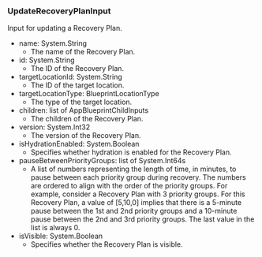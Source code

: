 ### UpdateRecoveryPlanInput
Input for updating a Recovery Plan.

- name: System.String
  - The name of the Recovery Plan.
- id: System.String
  - The ID of the Recovery Plan.
- targetLocationId: System.String
  - The ID of the target location.
- targetLocationType: BlueprintLocationType
  - The type of the target location.
- children: list of AppBlueprintChildInputs
  - The children of the Recovery Plan.
- version: System.Int32
  - The version of the Recovery Plan.
- isHydrationEnabled: System.Boolean
  - Specifies whether hydration is enabled for the Recovery Plan.
- pauseBetweenPriorityGroups: list of System.Int64s
  - A list of numbers representing the length of time, in minutes, to pause between each priority group during recovery. The numbers are ordered to align with the order of the priority groups. For example, consider a Recovery Plan with 3 priority groups. For this Recovery Plan, a value of [5,10,0] implies that there is a 5-minute pause between the 1st and 2nd priority groups and a 10-minute pause between the 2nd and 3rd priority groups. The last value in the list is always 0.
- isVisible: System.Boolean
  - Specifies whether the Recovery Plan is visible.
